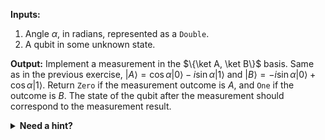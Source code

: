 **Inputs:** 
1. Angle $\alpha$, in radians, represented as a `Double`.
1. A qubit in some unknown state.


**Output:** Implement a measurement in the $\{\ket A, \ket B\}$ basis. Same as in the previous exercise, $|A\rangle = \cos \alpha |0\rangle - i \sin \alpha |1\rangle$ and $|B\rangle = - i \sin \alpha |0\rangle + \cos \alpha |1\rangle$. Return `Zero` if the measurement outcome is $A$, and `One` if the outcome is $B$. 
The state of the qubit after the measurement should correspond to the measurement result.

<details>
    <summary><strong>Need a hint?</strong></summary>
    <p>An $R_x$ rotation can be used to go from the computational basis $\{ \ket 0, \ket 1 \}$ to the $\{ \ket{A}, \ket{B} \}$ basis and vice versa.</p>
</details>
